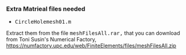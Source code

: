 ### Extra Matrieal files needed

* <tt>CircleHolemesh01.m</tt>

Extract them from the file <tt>meshFilesAll.rar,</tt> that you can
download from Toni Susin's Numerical Factory,
https://numfactory.upc.edu/web/FiniteElements/files/meshFilesAll.zip
